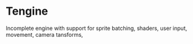# Tengine

Incomplete engine with support for sprite batching, shaders, user input, movement, camera tansforms,   
